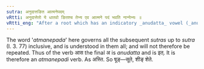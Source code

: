 ```yaml
---
sutra: अनुदात्तङित आत्मनेपदम्
vRtti: अनु्दात्तेतो ये धातवो ङितश्च तेभ्य एव आत्मने पदं भवति नान्येभ्यः ॥
vRtti_eng: "After a root which has an indicatory _anudatta_ vowel (_anudattet_) or an indicatory _n_ (_nit_), the affixes are those of the _Atmanepada_."
---
```

The word '_atmanepada_' here governs all the subsequent _sutras_ up to _sutra_ (I. 3. 77) inclusive, and is understood in them all; and will not therefore be repeated. Thus of the verb आस the final अ is _anudatta_ and is इत्. It is therefore an _atmanepadi_ verb. As अस्ति. So षूङ्—सूते, शीङ् शेते.
